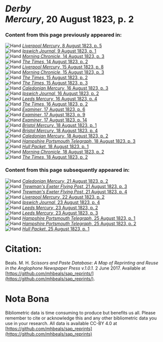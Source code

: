 # *Derby Mercury*, 20 August 1823, p. 2  
  
### Content from this page previously appeared in:  
![Hand](http://scissorsandpaste.net/wp-content/uploads/2017/06/smallhandpointer.png) [*Liverpool Mercury*, 8 August 1823, p. 5](https://mhbeals.github.io/sap_html/Liverpool-Mercury/Liverpool-Mercury-8-August-1823-p-5)  
![Hand](http://scissorsandpaste.net/wp-content/uploads/2017/06/smallhandpointer.png) [*Ipswich Journal*, 9 August 1823, p. 1](https://mhbeals.github.io/sap_html/Ipswich-Journal/Ipswich-Journal-9-August-1823-p-1)  
![Hand](http://scissorsandpaste.net/wp-content/uploads/2017/06/smallhandpointer.png) [*Morning Chronicle*, 14 August 1823, p. 3](https://mhbeals.github.io/sap_html/Morning-Chronicle/Morning-Chronicle-14-August-1823-p-3)  
![Hand](http://scissorsandpaste.net/wp-content/uploads/2017/06/smallhandpointer.png) [*The Times*, 14 August 1823, p. 2](https://mhbeals.github.io/sap_html/The-Times/The-Times-14-August-1823-p-2)  
![Hand](http://scissorsandpaste.net/wp-content/uploads/2017/06/smallhandpointer.png) [*Liverpool Mercury*, 15 August 1823, p. 8](https://mhbeals.github.io/sap_html/Liverpool-Mercury/Liverpool-Mercury-15-August-1823-p-8)  
![Hand](http://scissorsandpaste.net/wp-content/uploads/2017/06/smallhandpointer.png) [*Morning Chronicle*, 15 August 1823, p. 3](https://mhbeals.github.io/sap_html/Morning-Chronicle/Morning-Chronicle-15-August-1823-p-3)  
![Hand](http://scissorsandpaste.net/wp-content/uploads/2017/06/smallhandpointer.png) [*The Times*, 15 August 1823, p. 2](https://mhbeals.github.io/sap_html/The-Times/The-Times-15-August-1823-p-2)  
![Hand](http://scissorsandpaste.net/wp-content/uploads/2017/06/smallhandpointer.png) [*The Times*, 15 August 1823, p. 3](https://mhbeals.github.io/sap_html/The-Times/The-Times-15-August-1823-p-3)  
![Hand](http://scissorsandpaste.net/wp-content/uploads/2017/06/smallhandpointer.png) [*Caledonian Mercury*, 16 August 1823, p. 3](https://mhbeals.github.io/sap_html/Caledonian-Mercury/Caledonian-Mercury-16-August-1823-p-3)  
![Hand](http://scissorsandpaste.net/wp-content/uploads/2017/06/smallhandpointer.png) [*Ipswich Journal*, 16 August 1823, p. 2](https://mhbeals.github.io/sap_html/Ipswich-Journal/Ipswich-Journal-16-August-1823-p-2)  
![Hand](http://scissorsandpaste.net/wp-content/uploads/2017/06/smallhandpointer.png) [*Leeds Mercury*, 16 August 1823, p. 4](https://mhbeals.github.io/sap_html/Leeds-Mercury/Leeds-Mercury-16-August-1823-p-4)  
![Hand](http://scissorsandpaste.net/wp-content/uploads/2017/06/smallhandpointer.png) [*The Times*, 16 August 1823, p. 2](https://mhbeals.github.io/sap_html/The-Times/The-Times-16-August-1823-p-2)  
![Hand](http://scissorsandpaste.net/wp-content/uploads/2017/06/smallhandpointer.png) [*Examiner*, 17 August 1823, p. 6](https://mhbeals.github.io/sap_html/Examiner/Examiner-17-August-1823-p-6)  
![Hand](http://scissorsandpaste.net/wp-content/uploads/2017/06/smallhandpointer.png) [*Examiner*, 17 August 1823, p. 9](https://mhbeals.github.io/sap_html/Examiner/Examiner-17-August-1823-p-9)  
![Hand](http://scissorsandpaste.net/wp-content/uploads/2017/06/smallhandpointer.png) [*Examiner*, 17 August 1823, p. 14](https://mhbeals.github.io/sap_html/Examiner/Examiner-17-August-1823-p-14)  
![Hand](http://scissorsandpaste.net/wp-content/uploads/2017/06/smallhandpointer.png) [*Bristol Mercury*, 18 August 1823, p. 1](https://mhbeals.github.io/sap_html/Bristol-Mercury/Bristol-Mercury-18-August-1823-p-1)  
![Hand](http://scissorsandpaste.net/wp-content/uploads/2017/06/smallhandpointer.png) [*Bristol Mercury*, 18 August 1823, p. 4](https://mhbeals.github.io/sap_html/Bristol-Mercury/Bristol-Mercury-18-August-1823-p-4)  
![Hand](http://scissorsandpaste.net/wp-content/uploads/2017/06/smallhandpointer.png) [*Caledonian Mercury*, 18 August 1823, p. 2](https://mhbeals.github.io/sap_html/Caledonian-Mercury/Caledonian-Mercury-18-August-1823-p-2)  
![Hand](http://scissorsandpaste.net/wp-content/uploads/2017/06/smallhandpointer.png) [*Hampshire Portsmouth Telegraph*, 18 August 1823, p. 3](https://mhbeals.github.io/sap_html/Hampshire-Portsmouth-Telegraph/Hampshire-Portsmouth-Telegraph-18-August-1823-p-3)  
![Hand](http://scissorsandpaste.net/wp-content/uploads/2017/06/smallhandpointer.png) [*Hull Packet*, 18 August 1823, p. 1](https://mhbeals.github.io/sap_html/Hull-Packet/Hull-Packet-18-August-1823-p-1)  
![Hand](http://scissorsandpaste.net/wp-content/uploads/2017/06/smallhandpointer.png) [*Morning Chronicle*, 18 August 1823, p. 2](https://mhbeals.github.io/sap_html/Morning-Chronicle/Morning-Chronicle-18-August-1823-p-2)  
![Hand](http://scissorsandpaste.net/wp-content/uploads/2017/06/smallhandpointer.png) [*The Times*, 18 August 1823, p. 2](https://mhbeals.github.io/sap_html/The-Times/The-Times-18-August-1823-p-2)  
  
### Content from this page subsequently appeared in:  
![Hand](http://scissorsandpaste.net/wp-content/uploads/2017/06/smallhandpointer.png) [*Caledonian Mercury*, 21 August 1823, p. 2](https://mhbeals.github.io/sap_html/Caledonian-Mercury/Caledonian-Mercury-21-August-1823-p-2)  
![Hand](http://scissorsandpaste.net/wp-content/uploads/2017/06/smallhandpointer.png) [*Trewman's Exeter Flying Post*, 21 August 1823, p. 3](https://mhbeals.github.io/sap_html/Trewman's-Exeter-Flying-Post/Trewman's-Exeter-Flying-Post-21-August-1823-p-3)  
![Hand](http://scissorsandpaste.net/wp-content/uploads/2017/06/smallhandpointer.png) [*Trewman's Exeter Flying Post*, 21 August 1823, p. 4](https://mhbeals.github.io/sap_html/Trewman's-Exeter-Flying-Post/Trewman's-Exeter-Flying-Post-21-August-1823-p-4)  
![Hand](http://scissorsandpaste.net/wp-content/uploads/2017/06/smallhandpointer.png) [*Liverpool Mercury*, 22 August 1823, p. 2](https://mhbeals.github.io/sap_html/Liverpool-Mercury/Liverpool-Mercury-22-August-1823-p-2)  
![Hand](http://scissorsandpaste.net/wp-content/uploads/2017/06/smallhandpointer.png) [*Ipswich Journal*, 23 August 1823, p. 4](https://mhbeals.github.io/sap_html/Ipswich-Journal/Ipswich-Journal-23-August-1823-p-4)  
![Hand](http://scissorsandpaste.net/wp-content/uploads/2017/06/smallhandpointer.png) [*Leeds Mercury*, 23 August 1823, p. 2](https://mhbeals.github.io/sap_html/Leeds-Mercury/Leeds-Mercury-23-August-1823-p-2)  
![Hand](http://scissorsandpaste.net/wp-content/uploads/2017/06/smallhandpointer.png) [*Leeds Mercury*, 23 August 1823, p. 3](https://mhbeals.github.io/sap_html/Leeds-Mercury/Leeds-Mercury-23-August-1823-p-3)  
![Hand](http://scissorsandpaste.net/wp-content/uploads/2017/06/smallhandpointer.png) [*Hampshire Portsmouth Telegraph*, 25 August 1823, p. 1](https://mhbeals.github.io/sap_html/Hampshire-Portsmouth-Telegraph/Hampshire-Portsmouth-Telegraph-25-August-1823-p-1)  
![Hand](http://scissorsandpaste.net/wp-content/uploads/2017/06/smallhandpointer.png) [*Hampshire Portsmouth Telegraph*, 25 August 1823, p. 2](https://mhbeals.github.io/sap_html/Hampshire-Portsmouth-Telegraph/Hampshire-Portsmouth-Telegraph-25-August-1823-p-2)  
![Hand](http://scissorsandpaste.net/wp-content/uploads/2017/06/smallhandpointer.png) [*Hull Packet*, 25 August 1823, p. 1](https://mhbeals.github.io/sap_html/Hull-Packet/Hull-Packet-25-August-1823-p-1)  


# Citation: 

Beals. M. H. *Scissors and Paste Database: A Map of Reprinting and Reuse in the Anglophone Newspaper Press v.1.0.1.* 2 June 2017. Available at [https://github.com/mhbeals/sap_reprints/](https://github.com/mhbeals/sap_reprints/). 

# Nota Bona

Bibliometric data is time consuming to produce but benefits us all. Please remember to cite or acknowledge this and any other bibliometric data you use in your research. All data is available CC-BY 4.0 at [https://github.com/mhbeals/sap_reprints](https://github.com/mhbeals/sap_reprints)